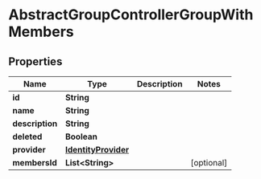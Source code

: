 

# AbstractGroupControllerGroupWithMembers


## Properties

| Name | Type | Description | Notes |
|------------ | ------------- | ------------- | -------------|
|**id** | **String** |  |  |
|**name** | **String** |  |  |
|**description** | **String** |  |  |
|**deleted** | **Boolean** |  |  |
|**provider** | [**IdentityProvider**](IdentityProvider.md) |  |  |
|**membersId** | **List&lt;String&gt;** |  |  [optional] |



